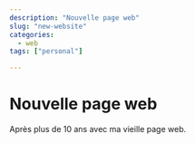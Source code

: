 ```yaml
---
description: "Nouvelle page web"
slug: "new-website"
categories:
  - web
tags: ["personal"]

---
```


# Nouvelle page web

Après plus de 10 ans avec ma vieille page web.